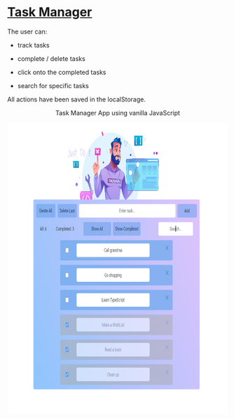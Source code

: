 # <a href='https://github.com/PetrovaValerie/task-manager'> Task Manager </a> 

  <!-- DESCRIPTION -->
  
The user can:

- track tasks

- complete / delete tasks

- click onto the completed tasks

- search for specific tasks

All actions have been saved in the localStorage. 

<div align="center">
  
Task Manager App using vanilla JavaScript
   
  <img src="img/app.png" alt="TaskTrackerImg" width="875" height="665" align="center"/>
  
</div>
  
  


